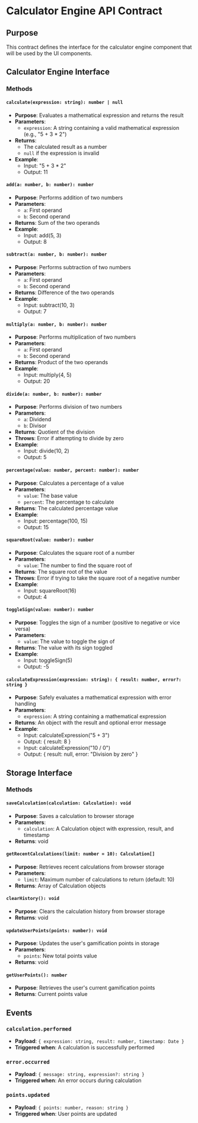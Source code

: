 # Calculator Engine API Contract

## Purpose
This contract defines the interface for the calculator engine component that will be used by the UI components.

## Calculator Engine Interface

### Methods

#### `calculate(expression: string): number | null`
- **Purpose**: Evaluates a mathematical expression and returns the result
- **Parameters**:
  - `expression`: A string containing a valid mathematical expression (e.g., "5 + 3 * 2")
- **Returns**: 
  - The calculated result as a number
  - `null` if the expression is invalid
- **Example**: 
  - Input: "5 + 3 * 2"
  - Output: 11

#### `add(a: number, b: number): number`
- **Purpose**: Performs addition of two numbers
- **Parameters**:
  - `a`: First operand
  - `b`: Second operand
- **Returns**: Sum of the two operands
- **Example**:
  - Input: add(5, 3)
  - Output: 8

#### `subtract(a: number, b: number): number`
- **Purpose**: Performs subtraction of two numbers
- **Parameters**:
  - `a`: First operand
  - `b`: Second operand
- **Returns**: Difference of the two operands
- **Example**:
  - Input: subtract(10, 3)
  - Output: 7

#### `multiply(a: number, b: number): number`
- **Purpose**: Performs multiplication of two numbers
- **Parameters**:
  - `a`: First operand
  - `b`: Second operand
- **Returns**: Product of the two operands
- **Example**:
  - Input: multiply(4, 5)
  - Output: 20

#### `divide(a: number, b: number): number`
- **Purpose**: Performs division of two numbers
- **Parameters**:
  - `a`: Dividend
  - `b`: Divisor
- **Returns**: Quotient of the division
- **Throws**: Error if attempting to divide by zero
- **Example**:
  - Input: divide(10, 2)
  - Output: 5

#### `percentage(value: number, percent: number): number`
- **Purpose**: Calculates a percentage of a value
- **Parameters**:
  - `value`: The base value
  - `percent`: The percentage to calculate
- **Returns**: The calculated percentage value
- **Example**:
  - Input: percentage(100, 15)
  - Output: 15

#### `squareRoot(value: number): number`
- **Purpose**: Calculates the square root of a number
- **Parameters**:
  - `value`: The number to find the square root of
- **Returns**: The square root of the value
- **Throws**: Error if trying to take the square root of a negative number
- **Example**:
  - Input: squareRoot(16)
  - Output: 4

#### `toggleSign(value: number): number`
- **Purpose**: Toggles the sign of a number (positive to negative or vice versa)
- **Parameters**:
  - `value`: The value to toggle the sign of
- **Returns**: The value with its sign toggled
- **Example**:
  - Input: toggleSign(5)
  - Output: -5

#### `calculateExpression(expression: string): { result: number, error?: string }`
- **Purpose**: Safely evaluates a mathematical expression with error handling
- **Parameters**:
  - `expression`: A string containing a mathematical expression
- **Returns**: An object with the result and optional error message
- **Example**:
  - Input: calculateExpression("5 + 3")
  - Output: { result: 8 }
  - Input: calculateExpression("10 / 0")
  - Output: { result: null, error: "Division by zero" }

## Storage Interface

### Methods

#### `saveCalculation(calculation: Calculation): void`
- **Purpose**: Saves a calculation to browser storage
- **Parameters**:
  - `calculation`: A Calculation object with expression, result, and timestamp
- **Returns**: void

#### `getRecentCalculations(limit: number = 10): Calculation[]`
- **Purpose**: Retrieves recent calculations from browser storage
- **Parameters**:
  - `limit`: Maximum number of calculations to return (default: 10)
- **Returns**: Array of Calculation objects

#### `clearHistory(): void`
- **Purpose**: Clears the calculation history from browser storage
- **Returns**: void

#### `updateUserPoints(points: number): void`
- **Purpose**: Updates the user's gamification points in storage
- **Parameters**:
  - `points`: New total points value
- **Returns**: void

#### `getUserPoints(): number`
- **Purpose**: Retrieves the user's current gamification points
- **Returns**: Current points value

## Events

### `calculation.performed`
- **Payload**: `{ expression: string, result: number, timestamp: Date }`
- **Triggered when**: A calculation is successfully performed

### `error.occurred`
- **Payload**: `{ message: string, expression?: string }`
- **Triggered when**: An error occurs during calculation

### `points.updated`
- **Payload**: `{ points: number, reason: string }`
- **Triggered when**: User points are updated